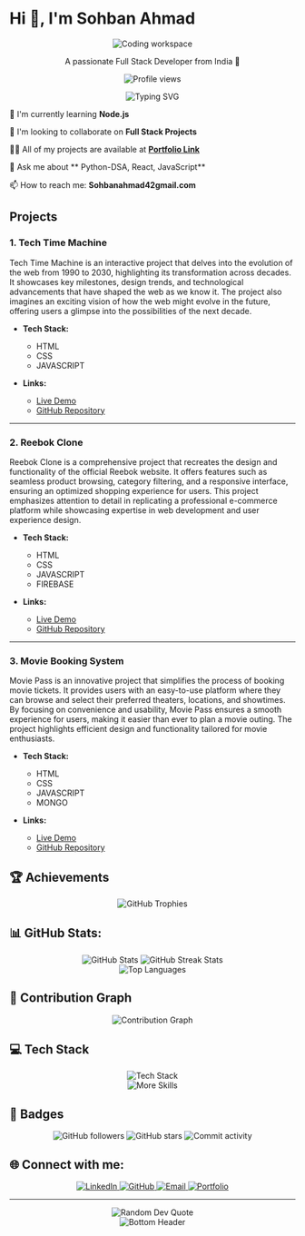 # Hi 👋, I'm Sohban Ahmad

<div align="center">
  <img src="https://images.unsplash.com/photo-1555066931-bf19f8fd1085?auto=format&fit=crop&w=1200&h=400&q=80" alt="Coding workspace" />
  
  <p>A passionate Full Stack Developer from India 🚀</p>

  <p align="center">
    <img src="https://komarev.com/ghpvc/?username=Sohban2612&label=Profile%20views&color=0e75b6&style=flat" alt="Profile views" />
  </p>
</div>

<div align="center">
  <img src="https://readme-typing-svg.herokuapp.com?font=Fira+Code&weight=600&size=24&duration=3000&pause=1000&color=6366F1&center=true&vCenter=true&random=false&width=500&height=100&lines=Full+Stack+Developer;MERN+Stack+Developer;Problem+Solver;" alt="Typing SVG" />
</div>

🌱 I'm currently learning **Node.js**

👯 I'm looking to collaborate on **Full Stack Projects**

👨‍💻 All of my projects are available at **[Portfolio Link](https://sohban-ahmad.netlify.app/)**

💬 Ask me about ** Python-DSA, React, JavaScript**

📫 How to reach me: **Sohbanahmad42gmail.com**


##  Projects

### 1. Tech Time Machine 

Tech Time Machine is an interactive project that delves into the evolution of the web from 1990 to 2030, highlighting its transformation across decades. It showcases key milestones, design trends, and technological advancements that have shaped the web as we know it. The project also imagines an exciting vision of how the web might evolve in the future, offering users a glimpse into the possibilities of the next decade.

- **Tech Stack:**
  - HTML
  - CSS
  - JAVASCRIPT


- **Links:**
  - [Live Demo](https://techtimemachine.netlify.app/pages/login.html)
  - [GitHub Repository](https://github.com/official-shashank/TechTimeMachine)

---

### 2. Reebok Clone 

Reebok Clone is a comprehensive project that recreates the design and functionality of the official Reebok website. It offers features such as seamless product browsing, category filtering, and a responsive interface, ensuring an optimized shopping experience for users. This project emphasizes attention to detail in replicating a professional e-commerce platform while showcasing expertise in web development and user experience design.

- **Tech Stack:**
  - HTML
  - CSS
  - JAVASCRIPT
  - FIREBASE


- **Links:**
  - [Live Demo](https://reebokclones.netlify.app/)
  - [GitHub Repository](https://github.com/Ranjeet7875/Backend_Busters_B41)

---

### 3. Movie Booking System

Movie Pass is an innovative project that simplifies the process of booking movie tickets. It provides users with an easy-to-use platform where they can browse and select their preferred theaters, locations, and showtimes. By focusing on convenience and usability, Movie Pass ensures a smooth experience for users, making it easier than ever to plan a movie outing. The project highlights efficient design and functionality tailored for movie enthusiasts.

- **Tech Stack:**
  - HTML
  - CSS
  - JAVASCRIPT
  - MONGO

- **Links:**
  - [Live Demo](https://movie-booking-solar-sparks.netlify.app/pages/home)
  - [GitHub Repository](https://github.com/ANKIT9761/Movie-Booking-System)


## 🏆 Achievements

<p align="center">
  <img src="https://github-profile-trophy.vercel.app/?username=Sohban2612&theme=algolia&no-frame=false&no-bg=true&margin-w=4&row=1" alt="GitHub Trophies"/>
</p>

## 📊 GitHub Stats:

<div align="center">
  <img src="https://github-readme-stats.vercel.app/api?username=Sohban2612&show_icons=true&theme=tokyonight&hide_border=true&include_all_commits=true&count_private=true" alt="GitHub Stats" />
  <img src="https://github-readme-streak-stats.herokuapp.com/?user=Sohban2612&theme=tokyonight&hide_border=true" alt="GitHub Streak Stats" />
</div>

<div align="center">
  <img src="https://github-readme-stats.vercel.app/api/top-langs/?username=Sohban2612&theme=tokyonight&hide_border=true&include_all_commits=true&count_private=true&layout=compact" alt="Top Languages" />
</div>

## 🌟 Contribution Graph

<div align="center">
  <img src="https://github-readme-activity-graph.vercel.app/graph?username=Sohban2612&theme=tokyo-night&hide_border=true&custom_title=Contribution%20Graph" alt="Contribution Graph" />
</div>

## 💻 Tech Stack

<div align="center">
  <img src="https://skillicons.dev/icons?i=react,mongodb,js,html,css,git,netlify" alt="Tech Stack" /><br/>
  <img src="https://skillicons.dev/icons?i=tailwind,mysql,python,firebase" alt="More Skills" />
</div>

## 🏅 Badges

<div align="center">
  <img src="https://img.shields.io/github/followers/Sohban2612?style=social" alt="GitHub followers" />
  <img src="https://img.shields.io/github/stars/Sohban2612?style=social" alt="GitHub stars" />
  <img src="https://img.shields.io/github/commit-activity/m/Sohban2612/Sohban2612" alt="Commit activity" />
</div>

## 🌐 Connect with me:

<div align="center">
  <a href="https://www.linkedin.com/in/sohban-ahmad-71b40822a/" target="_blank">
    <img src="https://img.shields.io/badge/LinkedIn-0077B5?style=for-the-badge&logo=linkedin&logoColor=white" alt="LinkedIn" />
  </a>
  <a href="https://github.com/Sohban2612" target="_blank">
    <img src="https://img.shields.io/badge/GitHub-100000?style=for-the-badge&logo=github&logoColor=white" alt="GitHub" />
  </a>
  <a href="mailto:sohbanahmad42@gmail.com">
    <img src="https://img.shields.io/badge/Email-D14836?style=for-the-badge&logo=gmail&logoColor=white" alt="Email" />
  </a>
  <a href="https://sohban-ahmad.netlify.app/" target="_blank">
    <img src="https://img.shields.io/badge/Portfolio-FF5722?style=for-the-badge&logo=todoist&logoColor=white" alt="Portfolio" />
  </a>
</div>

---

<div align="center">
  <img src="https://quotes-github-readme.vercel.app/api?type=horizontal&theme=tokyonight" alt="Random Dev Quote" />
</div>

<div align="center">
  <img src="https://raw.githubusercontent.com/Trilokia/Trilokia/379277808c61ef204768a61bbc5d25bc7798ccf1/bottom_header.svg" alt="Bottom Header" />
</div>